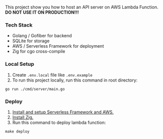 This project show you how to host an API server on AWS Lambda Function.
**DO NOT USE IT ON PRODUCTION!!!**
### Tech Stack
* Golang / Gofiber for backend
* SQLite for storage
* AWS / Serverless Framework for deployment
* Zig for cgo cross-compile
### Local Setup
1. Create `.env.local` file like `.env.example`
2. To run this project locally, run this command in root directory:
```shell
go run ./cmd/server/main.go
```
### Deploy
1. [Install and setup Serverless Framework and AWS.](https://www.serverless.com/framework/docs/providers/aws/guide/installation)
2. [Install Zig.](https://ziglang.org/learn/getting-started/)
3. Run this command to deploy lambda function:
```shell
make deploy
```
